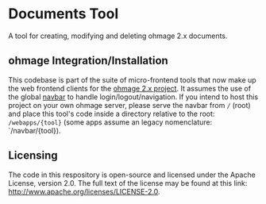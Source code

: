 # Documents Tool
A tool for creating, modifying and deleting ohmage 2.x documents.

## ohmage Integration/Installation
This codebase is part of the suite of micro-frontend tools that now make up the web frontend clients for the [ohmage 2.x project](https://github.com/ohmage/server).  It assumes the use of the global [navbar](https://github.com/mobilizingcs/navbar) to handle login/logout/navigation. If you intend to host this project on your own ohmage server, please serve the navbar from `/` (root) and place this tool's code inside a directory relative to the root: `/webapps/{tool}` (some apps assume an legacy nomenclature: `/navbar/{tool}).

## Licensing
The code in this respository is open-source and licensed under the Apache License, version 2.0. The full text of the license may be found at this link: http://www.apache.org/licenses/LICENSE-2.0.